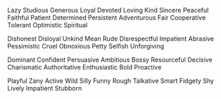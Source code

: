 Lazy
Studious
Generous
Loyal
Devoted
Loving
Kind
Sincere
Peaceful
Faithful
Patient
Determined
Persistent
Adventurous
Fair
Cooperative
Tolerant
Optimistic
Spiritual

Dishonest
Disloyal
Unkind
Mean
Rude
Disrespectful
Impatient
Abrasive
Pessimistic
Cruel
Obnoxious
Petty
Selfish
Unforgiving

Dominant
Confident
Persuasive
Ambitious
Bossy
Resourceful
Decisive
Charismatic
Authoritative
Enthusiastic
Bold
Proactive

Playful
Zany
Active
Wild
Silly
Funny
Rough
Talkative
Smart
Fidgety
Shy
Lively
Impatient
Stubborn